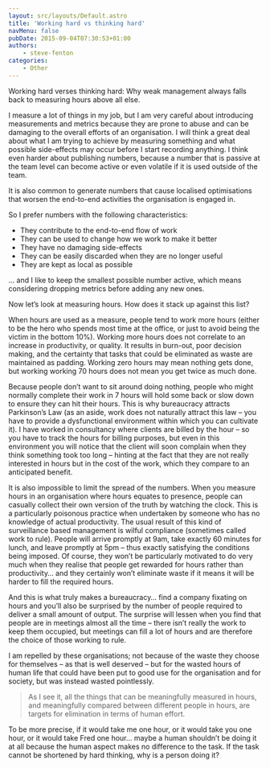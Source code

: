 ```yaml
---
layout: src/layouts/Default.astro
title: 'Working hard vs thinking hard'
navMenu: false
pubDate: 2015-09-04T07:30:53+01:00
authors:
    - steve-fenton
categories:
    - Other
---
```


Working hard verses thinking hard: Why weak management always falls back to measuring hours above all else.

I measure a lot of things in my job, but I am very careful about introducing measurements and metrics because they are prone to abuse and can be damaging to the overall efforts of an organisation. I will think a great deal about what I am trying to achieve by measuring something and what possible side-effects may occur before I start recording anything. I think even harder about publishing numbers, because a number that is passive at the team level can become active or even volatile if it is used outside of the team.

It is also common to generate numbers that cause localised optimisations that worsen the end-to-end activities the organisation is engaged in.

So I prefer numbers with the following characteristics:

- They contribute to the end-to-end flow of work
- They can be used to change how we work to make it better
- They have no damaging side-effects
- They can be easily discarded when they are no longer useful
- They are kept as local as possible

… and I like to keep the smallest possible number active, which means considering dropping metrics before adding any new ones.

Now let’s look at measuring hours. How does it stack up against this list?

When hours are used as a measure, people tend to work more hours (either to be the hero who spends most time at the office, or just to avoid being the victim in the bottom 10%). Working more hours does not correlate to an increase in productivity, or quality. It results in burn-out, poor decision making, and the certainty that tasks that could be eliminated as waste are maintained as padding. Working zero hours may mean nothing gets done, but working working 70 hours does not mean you get twice as much done.

Because people don’t want to sit around doing nothing, people who might normally complete their work in 7 hours will hold some back or slow down to ensure they can hit their hours. This is why bureaucracy attracts Parkinson’s Law (as an aside, work does not naturally attract this law – you have to provide a dysfunctional environment within which you can cultivate it). I have worked in consultancy where clients are billed by the hour – so you have to track the hours for billing purposes, but even in this environment you will notice that the client will soon complain when they think something took too long – hinting at the fact that they are not really interested in hours but in the cost of the work, which they compare to an anticipated benefit.

It is also impossible to limit the spread of the numbers. When you measure hours in an organisation where hours equates to presence, people can casually collect their own version of the truth by watching the clock. This is a particularly poisonous practice when undertaken by someone who has no knowledge of actual productivity. The usual result of this kind of surveillance based management is wilful compliance (sometimes called work to rule). People will arrive promptly at 9am, take exactly 60 minutes for lunch, and leave promptly at 5pm – thus exactly satisfying the conditions being imposed. Of course, they won’t be particularly motivated to do very much when they realise that people get rewarded for hours rather than productivity… and they certainly won’t eliminate waste if it means it will be harder to fill the required hours.

And this is what truly makes a bureaucracy… find a company fixating on hours and you’ll also be surprised by the number of people required to deliver a small amount of output. The surprise will lessen when you find that people are in meetings almost all the time – there isn’t really the work to keep them occupied, but meetings can fill a lot of hours and are therefore the choice of those working to rule.

I am repelled by these organisations; not because of the waste they choose for themselves – as that is well deserved – but for the wasted hours of human life that could have been put to good use for the organisation and for society, but was instead wasted pointlessly.

> As I see it, all the things that can be meaningfully measured in hours, and meaningfully compared between different people in hours, are targets for elimination in terms of human effort.

To be more precise, if it would take me one hour, or it would take you one hour, or it would take Fred one hour… maybe a human shouldn’t be doing it at all because the human aspect makes no difference to the task. If the task cannot be shortened by hard thinking, why is a person doing it?